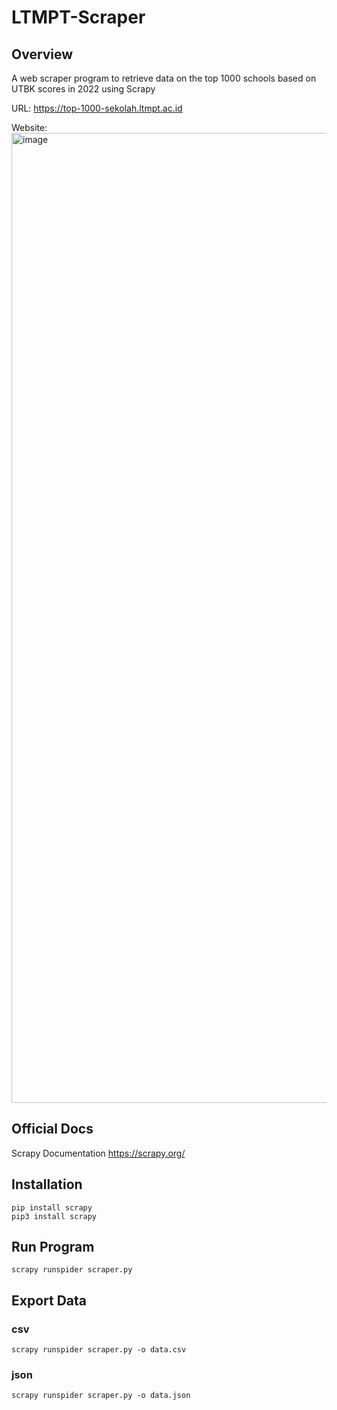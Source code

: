 # LTMPT-Scraper

## Overview
A web scraper program to retrieve data on the top 1000 schools based on UTBK scores in 2022 using Scrapy

URL: https://top-1000-sekolah.ltmpt.ac.id

Website:
<img width="1552" alt="image" src="https://user-images.githubusercontent.com/74947224/211157991-19095918-a2fc-4f74-b0ff-e98b5e756002.png">


## Official Docs
Scrapy Documentation
https://scrapy.org/

## Installation
```
pip install scrapy
pip3 install scrapy
```

## Run Program
    scrapy runspider scraper.py
    
## Export Data
### csv
    scrapy runspider scraper.py -o data.csv

### json
    scrapy runspider scraper.py -o data.json
